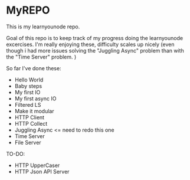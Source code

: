 # MyREPO
This is my learnyounode repo. 

Goal of this repo is to keep track of my progress doing the learnyounode excercises. 
I'm really enjoying these, difficulty scales up nicely (even though i had more issues solving the "Juggling Async" problem than with the "Time Server" problem. )

So far I've done these: 
* Hello World
* Baby steps
* My first IO
* My first async IO
* Filtered LS
* Make it modular
* HTTP Client
* HTTP Collect
* Juggling Async <= need to redo this one
* Time Server
* File Server

TO-DO: 
* HTTP UpperCaser
* HTTP Json API Server
